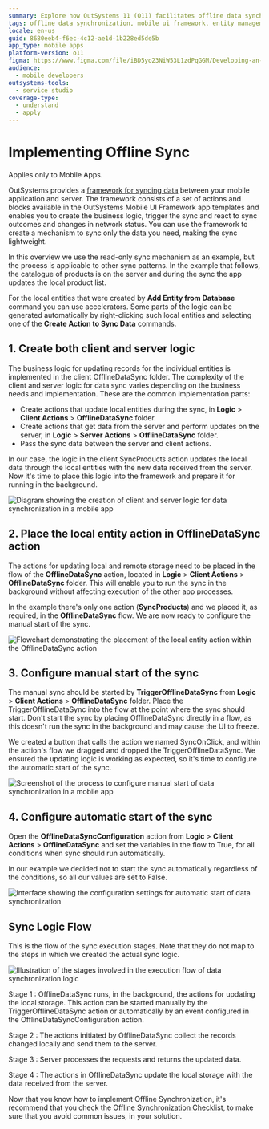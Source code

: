 ```yaml
---
summary: Explore how OutSystems 11 (O11) facilitates offline data synchronization in mobile apps using a structured framework.
tags: offline data synchronization, mobile ui framework, entity management, client logic, server logic
locale: en-us
guid: 8680eeb4-f6ec-4c12-ae1d-1b228ed5de5b
app_type: mobile apps
platform-version: o11
figma: https://www.figma.com/file/iBD5yo23NiW53L1zdPqGGM/Developing-an-Application?type=design&node-id=174%3A37&mode=design&t=GF97AOUqsRf9tsAh-1
audience:
  - mobile developers
outsystems-tools:
  - service studio
coverage-type:
  - understand
  - apply
---
```


# Implementing Offline Sync

<div class="info" markdown="1">

Applies only to Mobile Apps.

</div>

OutSystems provides a [framework for syncing data](<sync-reference.md>) between your mobile application and server. The framework consists of a set of actions and blocks available in the OutSystems Mobile UI Framework app templates and enables you to create the business logic, trigger the sync and react to sync outcomes and changes in network status. You can use the framework to create a mechanism to sync only the data you need, making the sync lightweight.

In this overview we use the read-only sync mechanism as an example, but the process is applicable to other sync patterns. In the example that follows, the catalogue of products is on the server and during the sync the app updates the local product list.

For the local entities that were created by **Add Entity from Database** command you can use accelerators. Some parts of the logic can be generated automatically by right-clicking such local entities and selecting one of the **Create Action to Sync Data** commands.


## 1. Create both client and server logic

The business logic for updating records for the individual entities is implemented in the client OfflineDataSync folder. The complexity of the client and server logic for data sync varies depending on the business needs and implementation. These are the common implementation parts:

* Create actions that update local entities during the sync, in **Logic** > **Client Actions** > **OfflineDataSync** folder.
* Create actions that get data from the server and perform updates on the server, in **Logic** > **Server Actions** > **OfflineDataSync** folder.
* Pass the sync data between the server and client actions.

In our case, the logic in the client SyncProducts action updates the local data through the local entities with the new data received from the server. Now it's time to place this logic into the framework and prepare it for running in the background.

![Diagram showing the creation of client and server logic for data synchronization in a mobile app](images/step-1-offline.png "Client and Server Logic Creation")

## 2. Place the local entity action in OfflineDataSync action

The actions for updating local and remote storage need to be placed in the flow of the **OfflineDataSync** action, located in **Logic** > **Client Actions** > **OfflineDataSync** folder. This will enable you to run the sync in the background without affecting execution of the other app processes.

In the example there's only one action (**SyncProducts**) and we placed it, as required, in the **OfflineDataSync** flow. We are now ready to configure the manual start of the sync.

![Flowchart demonstrating the placement of the local entity action within the OfflineDataSync action](images/step-2-offline.png "Local Entity Action Placement")


## 3. Configure manual start of the sync

The manual sync should be started by **TriggerOfflineDataSync** from **Logic** > **Client Actions** > **OfflineDataSync** folder. Place the TriggerOfflineDataSync into the flow at the point where the sync should start. Don't start the sync by placing OfflineDataSync directly in a flow, as this doesn't run the sync in the background and may cause the UI to freeze.

We created a button that calls the action we named SyncOnClick, and within the action's flow we dragged and dropped the TriggerOfflineDataSync. We ensured the updating logic is working as expected, so it's time to configure the automatic start of the sync.

![Screenshot of the process to configure manual start of data synchronization in a mobile app](images/step-3-offline.png "Manual Sync Configuration")

## 4. Configure automatic start of the sync

Open the **OfflineDataSyncConfiguration** action from **Logic** > **Client Actions** > **OfflineDataSync** and set the variables in the flow to True, for all conditions when sync should run automatically.

In our example we decided not to start the sync automatically regardless of the conditions, so all our values are set to False.

![Interface showing the configuration settings for automatic start of data synchronization](images/step-4-offline.png "Automatic Sync Configuration")


## Sync Logic Flow

This is the flow of the sync execution stages. Note that they do not map to the steps in which we created the actual sync logic.

![Illustration of the stages involved in the execution flow of data synchronization logic](images/sync-stages.png "Sync Logic Execution Flow")

Stage 1
:   OfflineDataSync runs, in the background, the actions for updating the local storage. This action can be started manually by the TriggerOfflineDataSync action or automatically by an event configured in the OfflineDataSyncConfiguration action. 

Stage 2
:   The actions initiated by OfflineDataSync collect the records changed locally and send them to the server.

Stage 3
:   Server processes the requests and returns the updated data. 

Stage 4
:   The actions in OfflineDataSync update the local storage with the data received from the server.

<div class="info" markdown="1">

Now that you know how to implement Offline Synchronization, it's recommend that you check the [Offline Synchronization Checklist](<sync-checklist.md>), to make sure that you avoid common issues, in your solution.

</div>
